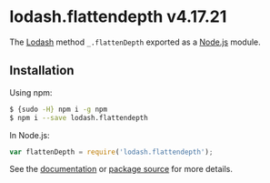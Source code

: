 # lodash.flattendepth v4.17.21

The [Lodash](https://lodash.com/) method `_.flattenDepth` exported as a [Node.js](https://nodejs.org/) module.

## Installation

Using npm:
```bash
$ {sudo -H} npm i -g npm
$ npm i --save lodash.flattendepth
```

In Node.js:
```js
var flattenDepth = require('lodash.flattendepth');
```

See the [documentation](https://lodash.com/docs#flattenDepth) or [package source](https://github.com/lodash/lodash/blob/4.17.21-npm-packages/lodash.flattendepth) for more details.

